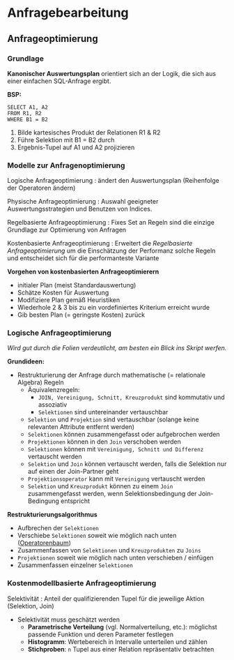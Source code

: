 # Anfragebearbeitung


## Anfrageoptimierung


### Grundlage

**Kanonischer Auswertungsplan** orientiert sich an der Logik, die sich aus einer einfachen SQL-Anfrage ergibt.

**BSP:**

	SELECT A1, A2
	FROM R1, R2
	WHERE B1 = B2

1. Bilde kartesisches Produkt der Relationen R1 & R2
2. Führe Selektion mit B1 = B2 durch
3. Ergebnis-Tupel auf A1 und A2 projizieren

### Modelle zur Anfragenoptimierung

Logische Anfrageoptimierung
: ändert den Auswertungsplan (Reihenfolge der Operatoren ändern)

Physische Anfrageoptimierung
: Auswahl geeigneter Auswertungsstrategien und Benutzen von Indices. 

Regelbasierte Anfrageoptimierung
: Fixes Set an Regeln sind die einzige Grundlage zur Optimierung von Anfragen

Kostenbasierte Anfrageoptimierung
: Erweitert die *Regelbasierte Anfrageoptimierung* um die Einschätzung der Performanz solche Regeln und entscheidet sich für die performanteste Variante

**Vorgehen von kostenbasierten Anfrageoptimierern**

* initialer Plan (meist Standardauswertung)
* Schätze Kosten für Auswertung
* Modifiziere Plan gemäß Heuristiken
* Wiederhole 2 & 3 bis zu ein vordefiniertes Kriterium erreicht wurde
* Gib besten Plan (= geringste Kosten) zurück

### Logische Anfrageoptimierung

*Wird gut durch die Folien verdeutlicht, am besten ein Blick ins Skript werfen.*

**Grundideen:**

* Restrukturierung der Anfrage durch mathematische (= relationale Algebra) Regeln
	* Äquivalenzregeln:
		* `JOIN, Vereinigung, Schnitt, Kreuzprodukt` sind kommutativ und assoziativ
		* `Selektionen` sind untereinander vertauschbar
	* `Selektion` und `Projektion` sind vertauschbar (solange keine relevanten Attribute entfernt werden)
	* `Selektionen` können zusammengefasst oder aufgebrochen werden
	* `Projektionen` können in den `Join` verschoben werden
	* `Selektionen` können mit `Vereinigung, Schnitt und Differenz` vertauscht werden
	* `Selektion` und `Join` können vertauscht werden, falls die Selektion nur auf einen der Join-Partner geht
	* `Projektionsoperator` kann mit `Vereinigung` vertauscht werden
	* `Selektion` und `Kreuzprodukt` können zu einem `Join` zusammengefasst werden, wenn Selektionsbedingung der Join-Bedingung entspricht

**Restrukturierungsalgorithmus**

* Aufbrechen der `Selektionen`
* Verschiebe `Selektionen` soweit wie möglich nach unten ([Operatorenbaum](http://de.wikipedia.org/wiki/Datenbankoperator))
* Zusammenfassen von `Selektionen` und `Kreuzprodukten` zu `Joins`
* `Projektionen` soweit wie möglich nach unten verschieben / einfügen
* Zusammenfassen einzelner `Selektionen`

### Kostenmodellbasierte Anfrageoptimierung

Selektivität
: Anteil der qualifizierenden Tupel für die jeweilige Aktion (Selektion, Join)

* Selektivität muss geschätzt werden 
	* **Parametrische Verteilung** (vgl. Normalverteilung, etc.): möglichst passende Funktion und deren Parameter festlegen
	* **Histogramm**: Wertebereich in Intervalle unterteilen und zählen
	* **Stichproben**: `n` Tupel aus einer Relation repräsentativ betrachten




